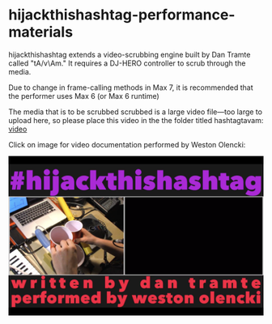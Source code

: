# hijackthishashtag-performance-materials

hijackthishashtag extends a video-scrubbing engine built by Dan Tramte called "tA/v\Am." It requires a DJ-HERO controller to scrub through the media. 

Due to change in frame-calling methods in Max 7, it is recommended that the performer uses Max 6 (or Max 6 runtime) 

The media that is to be scrubbed scrubbed is a large video file—too large to upload here, so please place this video in the the folder titled hashtagtavam: 
[video](https://www.dropbox.com/s/e38ebvsukow6em7/DraftE.mov?dl=0)

Click on image for video documentation performed by Weston Olencki:

[![IMAGE ALT TEXT HERE](https://raw.githubusercontent.com/datramt/hijackthishashtag-performance-materials/master/screenshot.png)](https://youtu.be/F0ZlDVVzDxw)
